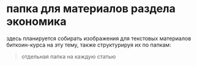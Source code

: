 # папка для материалов раздела экономика
здесь планируется собирать изображения для текстовых материалов биткоин-курса на эту тему, также структурируя их по папкам:
> отдельная папка на каждую статью

